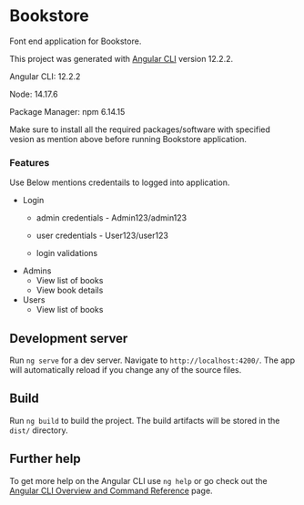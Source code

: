# Bookstore #
Font end application for Bookstore.

This project was generated with [Angular CLI](https://github.com/angular/angular-cli) version 12.2.2.

Angular CLI: 12.2.2

Node: 14.17.6

Package Manager: npm 6.14.15

Make sure to install all the required packages/software with specified vesion as mention above before running Bookstore application.

### Features ###
Use Below mentions credentails to logged into application. 
* Login 
    * admin credentials - Admin123/admin123
    * user credentials -  User123/user123

    * login validations    
* Admins
    * View list of books
    * View book details
* Users
    * View list of books  
 
## Development server

Run `ng serve` for a dev server. Navigate to `http://localhost:4200/`. The app will automatically reload if you change any of the source files.

## Build

Run `ng build` to build the project. The build artifacts will be stored in the `dist/` directory.

## Further help

To get more help on the Angular CLI use `ng help` or go check out the [Angular CLI Overview and Command Reference](https://angular.io/cli) page.
